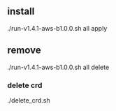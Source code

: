 ## install
./run-v1.4.1-aws-b1.0.0.sh all apply

## remove 
./run-v1.4.1-aws-b1.0.0.sh all delete
### delete crd
./delete_crd.sh
